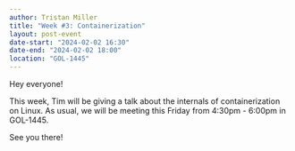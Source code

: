```yaml
---
author: Tristan Miller
title: "Week #3: Containerization"
layout: post-event
date-start: "2024-02-02 16:30"
date-end: "2024-02-02 18:00"
location: "GOL-1445"
---
```


Hey everyone! 

This week, Tim will be giving a talk about the internals of containerization on Linux. As usual, we will be meeting this Friday from 4:30pm - 6:00pm in GOL-1445. 

See you there!
